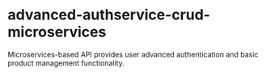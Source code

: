 # advanced-authservice-crud-microservices
 Microservices-based API provides user advanced authentication and basic product management functionality.
